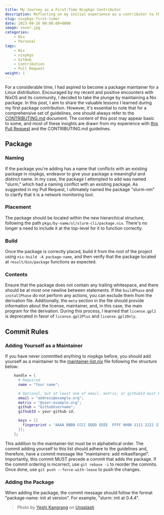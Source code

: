 ```yaml
---
title: My Journey as a First-Time Nixpkgs Contributor
description: Reflecting on my initial experience as a contributor to the Nixpkgs repository
slug: nixpkgs-first-timer
date: 2023-09-26 00:00:00+0000
image: cover.jpg
categories:
    - Nix
    - Personal
tags:
    - Nix
    - nixpkgs
    - GitHub
    - Contribution
    - Pull Request
weight: 1
---
```


For a considerable time, I had aspired to become a package maintainer for a Linux distribution. Encouraged by my recent and positive encounters with NixOS and its community, I decided to take the plunge by maintaining a Nix package. In this post, I aim to share the valuable lessons I learned during my first package contribution. However, it's essential to note that for a comprehensive set of guidelines, one should always refer to the [CONTRIBUTING.md](https://github.com/NixOS/nixpkgs/blob/master/CONTRIBUTING.md) document. The content of this post may appear basic to some, and most of these insights are drawn from my experience with [this Pull Request](https://github.com/NixOS/nixpkgs/pull/257357) and the CONTRIBUTING.md guidelines.

## Package

### Naming

If the package you're adding has a name that conflicts with an existing package in nixpkgs, endeavor to give your package a meaningful and distinct name. In my case, the package I attempted to add was named "slurm," which had a naming conflict with an existing package. As suggested in my Pull Request, I ultimately named the package "slurm-nm" to clarify that it is a network monitoring tool.

### Placement

The package should be located within the new hierarchical structure, following the path `pkgs/by-name/sl/slurm-cli/package.nix`. There's no longer a need to include it at the top-level for it to function correctly.

### Build

Once the package is correctly placed, build it from the root of the project using `nix-build -A package-name`, and then verify that the package located at `result/bin/package` functions as expected.

### Contents

Ensure that the package does not contain any trailing whitespace, and there should be at most one newline between statements. If the `buildPhase` and `installPhase` do not perform any actions, you can exclude them from the derivation file. Additionally, the `meta` section in the file should provide information about the license, maintainer, and, in this case, the main program for the derivation. During this process, I learned that `license.gpl2` is deprecated in favor of `license.gpl2Plus` and `license.gpl2Only`.

## Commit Rules

### Adding Yourself as a Maintainer

If you have never committed anything to nixpkgs before, you should add yourself as a maintainer to the [maintainer-list.nix](https://github.com/NixOS/nixpkgs/blob/master/maintainers/maintainer-list.nix) file following the structure below:

```nix
    handle = {
      # Required
      name = "Your name";

      # Optional, but at least one of email, matrix, or githubId must be given
      email = "address@example.org";
      matrix = "@user:example.org";
      github = "GithubUsername";
      githubId = your-github-id;

      keys = [{
        fingerprint = "AAAA BBBB CCCC DDDD EEEE  FFFF 0000 1111 2222 3333";
      }];
    };
```

This addition to the maintainer-list must be in alphabetical order. The commit adding yourself to this list should adhere to the guidelines and, therefore, have a commit message like "maintainers: add mikaelfangel". Importantly, this commit MUST precede a commit that adds the package. If the commit ordering is incorrect, use `git rebase -i` to reorder the commits. Once done, use `git push --force-with-lease` to push the changes.

### Adding the Package

When adding the package, the commit message should follow the format "package-name: init at version". For example, "slurm: init at 0.4.4".

 > Photo by [Yeshi Kangrang](https://unsplash.com/@omgitsyeshi?utm_source=unsplash&utm_medium=referral&utm_content=creditCopyText) on [Unsplash](https://unsplash.com/photos/iuqxv7kFj64?utm_source=unsplash&utm_medium=referral&utm_content=creditCopyText)
  